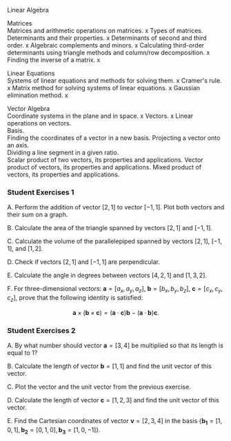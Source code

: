 Linear Algebra	
	
Matrices	
Matrices and arithmetic operations on matrices.	x
Types of matrices. Determinants and their properties.	x
Determinants of second and third order.	x
Algebraic complements and minors.	x
Calculating third-order determinants using triangle methods and column/row decomposition.	x
Finding the inverse of a matrix.	x
	
Linear Equations	
Systems of linear equations and methods for solving them.	x
Cramer's rule.	x
Matrix method for solving systems of linear equations.	x
Gaussian elimination method.	x
	
Vector Algebra	
Coordinate systems in the plane and in space.	x
Vectors.	x
Linear operations on vectors.	
Basis.	
Finding the coordinates of a vector in a new basis.	
Projecting a vector onto an axis.	
Dividing a line segment in a given ratio.	
Scalar product of two vectors, its properties and applications.	
Vector product of vectors, its properties and applications.	
Mixed product of vectors, its properties and applications.	


### Student Exercises 1

A. Perform the addition of vector $[2, 1]$ to vector $[-1, 1]$. Plot both vectors and their sum on a graph.

B. Calculate the area of the triangle spanned by vectors $[2, 1]$ and $[-1, 1]$.

C. Calculate the volume of the parallelepiped spanned by vectors $[2, 1]$, $[-1, 1]$, and $[1, 2]$.

D. Check if vectors $[2, 1]$ and $[-1, 1]$ are perpendicular.

E. Calculate the angle in degrees between vectors $[4,2,1]$ and $[1,3,2]$.

F. For three-dimensional vectors: $\mathbf{a}=[a_x, a_y, a_z]$, $\mathbf{b}=[b_x, b_y, b_z]$, $\mathbf{c}=[c_x, c_y, c_z]$, prove that the following identity is satisfied:

$$
\mathbf{a} \times (\mathbf{b} \times \mathbf{c}) = (\mathbf{a} \cdot \mathbf{c}) \mathbf{b} - (\mathbf{a} \cdot \mathbf{b}) \mathbf{c}.
$$


### Student Exercises 2

A. By what number should vector $\mathbf{a} = [3, 4]$ be multiplied so that its length is equal to 1?

B. Calculate the length of vector $\mathbf{b} = [1, 1]$ and find the unit vector of this vector.

C. Plot the vector and the unit vector from the previous exercise.

D. Calculate the length of vector $\mathbf{c} = [1, 2, 3]$ and find the unit vector of this vector.

E. Find the Cartesian coordinates of vector $\mathbf{v} = [2, 3, 4]$ in the basis $\{\mathbf{b_1} = [1, 0, 1], \mathbf{b_2} = [0, 1, 0], \mathbf{b_3} = [1, 0, -1]\}$.